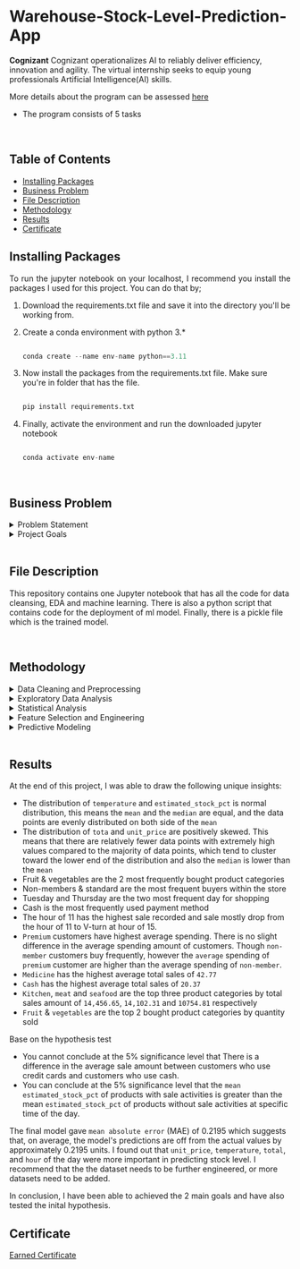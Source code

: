 # Warehouse-Stock-Level-Prediction-App


<p> <b>Cognizant</b> Cognizant operationalizes AI to reliably deliver efficiency, innovation and agility. The virtual internship seeks to equip young professionals Artificial Intelligence(AI) skills.
	
More details about the program can be assessed [here](https://www.theforage.com/virtual-experience/5N2ygyhzMWjKQmgCK/cognizant/cognizant-artificial-intelligence-virtual-experience-program/model-building-and-interpretation)</p> 
- The program consists of 5 tasks
  

<br>

## Table of Contents
* [Installing Packages](#ip)
* [Business Problem](#bp)
* [File Description](#fd)
* [Methodology](#md)
* [Results](#re)
* [Certificate](#cf)

## Installing Packages<a name="ip"></a>
<p style='text-align:justify;'>To run the jupyter notebook on your localhost, I recommend you install the packages I used for this project. You can do that by;</p>

1. Download the requirements.txt file and save it into the directory you'll be working from.
2. Create a conda environment with python 3.*

	```python

	conda create --name env-name python==3.11
	```
3. Now install the packages from the requirements.txt file. Make sure you're in folder that has the file.

	```python

	pip install requirements.txt
	```
4. Finally, activate the environment and run the downloaded jupyter notebook

	```python

	conda activate env-name
	```
<br>


## Business Problem<a name="bp"></a>
<details>
	<summary>Problem Statement</summary>
	<br>
	<p style='text-align:justify;'>Gala Groceries is a technology-led grocery store chain based in the USA. Gala Groceries approched Cognizant to help them solve supply chain issue. Groceries are highly perishable items, if you overstock, you are wasting money on excessive storage and waste, but if you understock, then you are losing customers. Gala Groceries want to understand sale pattern and finally able to predict the stock levels of products, on an hourly basis in order to more intelligently procure products from their suppliers.</p>

</details>

<details>
	<summary>Project Goals</summary>
	<br>
	<ol>
		<li>Draw unique insights from sale pattern, through Exploration Data Analysis .</li>
		<li>Build a predictive model to predict the hourly stock level.</li>
	</ol>
</details>

<br>

## File Description <a name="fd"></a>
This repository contains one Jupyter notebook that has all the code for data cleansing, EDA and machine learning. There is also a python script that contains code for the deployment of ml model. Finally, there is a pickle file which is the trained model.

<br>

## Methodology<a name="md"></a>

<details>
	<summary>Data Cleaning and Preprocessing</summary>
	<br>
	<p style='text-align:justify;'>. Some of the task I performed in this step include;</p>
	<ul>
		<li>Merging datasets</li>
		<li>Dropping unneeded columns</li>
		<li>Proper date formatting</li>
		<li>Removing outliiers</li>
	</ul>
</details>

<details>
<summary>Exploratory Data Analysis</summary>
<br>
<p>&nbsp;</p>
	
I provided answer to the following questions to draw insight from the dataset

* What is the distribution of the numerical dtype?
* What is the distribution of the categorical columns?
* How does the trend for stock level and total sale differ per hour?
* What is the total quantity sold per category?
* What is the total sales per category?
* What is the average sale per product category?
* What is the average spending per customer type?
* What is the average transaction per payment type?
* What is the hourly trend of sale recorded for each day?
* What are the top products by sales amount and quantity sold?
* What is the distribution of each product category sold per each day and hour?
</details>


<details>
<summary>Statistical Analysis</summary>
<br>
To ascertain that the  different in the average sale amount between customers who use credit cards and customers who use cash and the estimated_stock_pct of hour with sale activities greater than hour without sale activities for specific product do not occur by chance. To do this I performed hypothesis testing(Welch's t-Test) to draw conclusion on .
</details>

<details>
<summary>Feature Selection and Engineering</summary>
<br>
Some of the tasks I performed for this step include;	
	
* Creating new features from the categorical columns using `pd.get_dummies`
	
</details>

<details>
<summary>Predictive Modeling</summary>
<br>
To complete this task I went through the various machine learning steps which includes;
	
* Data Splitting - I split data to training set and test set to 80:20 ratio
* Standardization - I stardardized the dataset using `StandardScaler`
* Model Training and Evaluation - In this step, I trained various algorithms on a standardized dataset using default parameters in 10-fold  
* Hyperparameter Tuning - I performed model turning using GridSearch for the various algorithms, and the best model turned out to be __RandomForest Regressor__ 
* Final Model - I build a final model using the optimized parameter after tuning the model. 
* Model Visualization - I plot the feature importance from the model and also plotted the predicted values and actual for the  testset again time.
</details>

<br>

## Results<a name="re"></a>
At the end of this project, I was able to draw the following unique insights:

* The distribution of `temperature` and `estimated_stock_pct` is normal distribution, this means the `mean` and the `median` are equal, and the data points are evenly distributed on both side of the `mean`
* The distribution of `tota` and `unit_price` are positively skewed. This means that there are relatively fewer data points with extremely high values compared to the majority of data points, which tend to cluster toward the lower end of the distribution and also the `median` is lower than the `mean`
* Fruit & vegetables are the 2 most frequently bought product categories 
* Non-members & standard are the most frequent buyers within the store
* Tuesday and Thursday are the two most frequent day for shopping 
* Cash is the most frequently used payment method
* The hour of 11 has the highest sale recorded and sale mostly drop from the hour of 11 to V-turn at hour of 15.
* `Premium` customers have highest average spending. There is no slight difference in the average  spending amount of customers. Though `non-member` customers buy frequently, however the `average` spending of `premium` customer are higher than the average spending of `non-member`. 
*  `Medicine` has the highest average total sales of `42.77`
* `Cash` has the highest average total sales of `20.37`
* `Kitchen`, `meat` and `seafood` are the top three product categories by total sales amount of `14,456.65`, `14,102.31` and `10754.81` respectively
* `Fruit` & `vegetables` are the top 2 bought product categories by quantity sold

Base on the hypothesis test
* You cannot conclude at the 5% significance level that There is a difference in the average sale amount between customers who use credit cards and customers who use cash.
* You can conclude at the 5% significance level that the `mean estimated_stock_pct` of products with sale activities is greater than  the mean `estimated_stock_pct` of products without sale activities at specific time of the day.

The final model gave `mean absolute error` (MAE) of 0.2195 which suggests that, on average, the model's predictions are off from the actual values by approximately 0.2195 units. I found out that `unit_price`, `temperature`, `total`, and `hour` of the day were more important in predicting stock level. I recommend that the the dataset needs to be further engineered, or more datasets need to be added.

In conclusion, I have been able to achieved the 2 main goals and have also tested the inital hypothesis.
<br>

## Certificate<a name="cf"></a> 
[Earned Certificate](https://insidesherpa.s3.amazonaws.com/completion-certificates/ANZ/ZLJCsrpkHo9pZBJNY_ANZ_tCfFoXSNJ4aLnBQye_completion_certificate.pdf)
